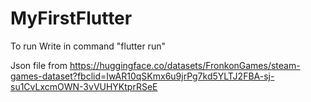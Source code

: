 # MyFirstFlutter


To run
Write in command "flutter run"


Json file from 
https://huggingface.co/datasets/FronkonGames/steam-games-dataset?fbclid=IwAR10qSKmx6u9jrPg7kd5YLTJ2FBA-sj-su1CvLxcmOWN-3vVUHYKtprRSeE
